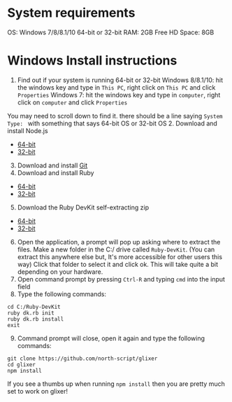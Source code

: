 # System requirements
OS: Windows 7/8/8.1/10 64-bit or 32-bit
RAM: 2GB
Free HD Space: 8GB

# Windows Install instructions
1. Find out if your system is running 64-bit or 32-bit
Windows 8/8.1/10: hit the windows key and type in `This PC`, right click on `This PC` and click `Properties`
Windows 7: hit the windows key and type in `computer`, right click on `computer` and click `Properties`

You may need to scroll down to find it. there should be a line saying `System Type: ` with something that says 64-bit OS or 32-bit OS
2. Download and install Node.js
 - [64-bit](https://nodejs.org/dist/v7.7.3/node-v7.7.3-x64.msi)
 - [32-bit](https://nodejs.org/dist/v7.7.3/node-v7.7.3-x86.msi)
3. Download and install [Git](https://www.git-scm.com/download/win)
4. Download and install Ruby
  - [64-bit](https://dl.bintray.com/oneclick/rubyinstaller/rubyinstaller-2.3.3-x64.exe)
  - [32-bit](https://dl.bintray.com/oneclick/rubyinstaller/rubyinstaller-2.3.3.exe)
5. Download the Ruby DevKit self-extracting zip
  - [64-bit](https://dl.bintray.com/oneclick/rubyinstaller/DevKit-mingw64-64-4.7.2-20130224-1432-sfx.exe)
  - [32-bit](https://dl.bintray.com/oneclick/rubyinstaller/DevKit-mingw64-32-4.7.2-20130224-1151-sfx.exe)
6. Open the application, a prompt will pop up asking where to extract the files. Make a new folder in the C:/ drive called `Ruby-DevKit`. (You can extract this anywhere else but, It's more accessible for other users this way)
   Click that folder to select it and click ok. This will take quite a bit depending on your hardware.
7. Open command prompt by pressing `Ctrl-R` and typing `cmd` into the input field
8. Type the following commands:
```
cd C:/Ruby-DevKit
ruby dk.rb init
ruby dk.rb install
exit
```
9. Command prompt will close, open it again and type the following commands:
```
git clone https://github.com/north-script/glixer
cd glixer
npm install
```
If you see a thumbs up when running `npm install` then you are pretty much set to work on glixer!


